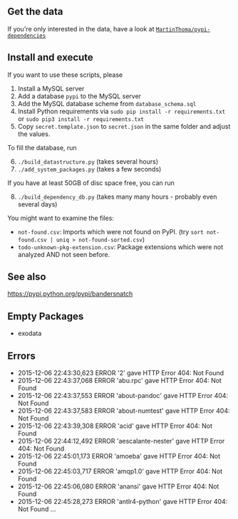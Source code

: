 ## Get the data

If you're only interested in the data, have a look at
[`MartinThoma/pypi-dependencies`](https://github.com/MartinThoma/pypi-dependencies)


## Install and execute

If you want to use these scripts, please

1. Install a MySQL server
2. Add a database `pypi` to the MySQL server
3. Add the MySQL database scheme from `database_schema.sql`
4. Install Python requirements via `sudo pip install -r requirements.txt`
   or `sudo pip3 install -r requirements.txt`
5. Copy `secret.template.json` to `secret.json` in the same folder and adjust
   the values.

To fill the database, run

6. `./build_datastructure.py` (takes several hours)
7. `./add_system_packages.py` (takes a few seconds)

If you have at least 50GB of disc space free, you can run

8. `./build_dependency_db.py` (takes many many hours - probably even several days)

You might want to examine the files:

* `not-found.csv`: Imports which were not found on PyPI.
   (try `sort not-found.csv | uniq > not-found-sorted.csv`)
* `todo-unknown-pkg-extension.csv`: Package extensions which were not analyzed
  AND not seen before.

## See also
https://pypi.python.org/pypi/bandersnatch


## Empty Packages
* exodata

## Errors

* 2015-12-06 22:43:30,623 ERROR '2' gave HTTP Error 404: Not Found
* 2015-12-06 22:43:37,068 ERROR 'abu.rpc' gave HTTP Error 404: Not Found
* 2015-12-06 22:43:37,553 ERROR 'about-pandoc' gave HTTP Error 404: Not Found
* 2015-12-06 22:43:37,583 ERROR 'about-numtest' gave HTTP Error 404: Not Found
* 2015-12-06 22:43:39,308 ERROR 'acid' gave HTTP Error 404: Not Found
* 2015-12-06 22:44:12,492 ERROR 'aescalante-nester' gave HTTP Error 404: Not Found
* 2015-12-06 22:45:01,173 ERROR 'amoeba' gave HTTP Error 404: Not Found
* 2015-12-06 22:45:03,717 ERROR 'amqp1.0' gave HTTP Error 404: Not Found
* 2015-12-06 22:45:06,080 ERROR 'anansi' gave HTTP Error 404: Not Found
* 2015-12-06 22:45:28,273 ERROR 'antlr4-python' gave HTTP Error 404: Not Found
...

